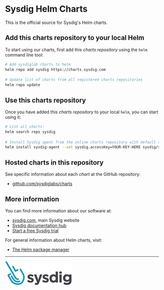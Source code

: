 # Sysdig Helm Charts

This is the official source for Sysdig's Helm charts.


## Add this charts repository to your local Helm

To start using our charts, first add this _charts repository_ using the `helm` command line tool:

```bash
# Add sysdiglab charts to helm
helm repo add sysdig https://charts.sysdig.com

# Update list of charts from all registered charts repositories
helm repo update
```


## Use this charts repository

Once you have added this _charts repository_ to your local `helm`, you can start using it:

```bash
# List all charts:
helm search repo sysdig

# Install Sysdig agent from the online charts repository with default settings using:
helm install sysdig-agent --set sysdig.accessKey=YOUR-KEY-HERE sysdig/sysdig
```


## Hosted charts in this repository

See specific information about each _chart_ at the GitHub repository:
* [github.com/sysdiglabs/charts](https://github.com/sysdiglabs/charts)


## More information

You can find more information about our software at:
* [sysdig.com](https://sysdig.com/), main Sysdig website
* [Sysdig documentation hub](https://docs.sysdig.com/)
* [Start a free Sysdig trial](https://sysdig.com/company/free-trial/)

For general information about Helm charts, visit:
* [The Helm package manager](https://helm.sh/)

---

![Sysdig logo](./assets/img/sysdig-logo-220.png)